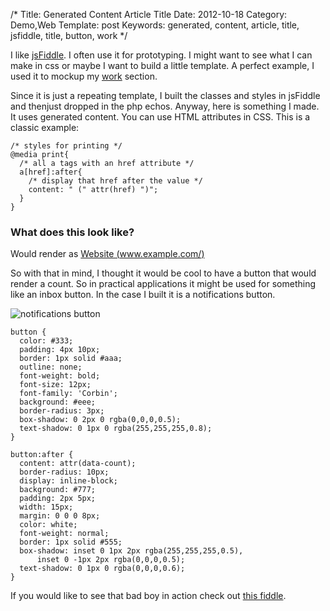 /*
Title: Generated Content Article Title
Date: 2012-10-18
Category: Demo,Web
Template: post
Keywords: generated, content, article, title, jsfiddle, title, button, work
*/

I like [jsFiddle](http://jsfiddle.net/ "jsFiddle"). I often use it for prototyping. I might want to see what I can make in css or maybe I want to build a little template. A perfect example, I used it to mockup my [work](http://ohdoylerules.com/work/ "Work") section.

Since it is just a repeating template, I built the classes and styles in jsFiddle and thenjust dropped in the php echos. Anyway, here is something I made. It uses generated content. You can use HTML attributes in CSS. This is a classic example:


    /* styles for printing */
    @media print{
      /* all a tags with an href attribute */
      a[href]:after{
        /* display that href after the value */
        content: " (" attr(href) ")";
      }
    }

### What does this look like?

Would render as [Website (www.example.com/)](www.example.com/)

So with that in mind, I thought it would be cool to have a button that would render a count. So in practical applications it might be used for something like an inbox button. In the case I built it is a notifications button.

<div class="center">
  <img src="http://ohdoylerules.com/content/images/54368011.png" alt="notifications button" >
</div>


    button {
      color: #333;
      padding: 4px 10px;
      border: 1px solid #aaa;
      outline: none;
      font-weight: bold;
      font-size: 12px;
      font-family: 'Corbin';
      background: #eee;
      border-radius: 3px;
      box-shadow: 0 2px 0 rgba(0,0,0,0.5);
      text-shadow: 0 1px 0 rgba(255,255,255,0.8);
    }

    button:after {
      content: attr(data-count);
      border-radius: 10px;
      display: inline-block;
      background: #777;
      padding: 2px 5px;
      width: 15px;
      margin: 0 0 0 8px;
      color: white;
      font-weight: normal;
      border: 1px solid #555;
      box-shadow: inset 0 1px 2px rgba(255,255,255,0.5),
          inset 0 -1px 2px rgba(0,0,0,0.5);
      text-shadow: 0 1px 0 rgba(0,0,0,0.6);
    }​

If you would like to see that bad boy in action check out [this fiddle](http://jsfiddle.net/james2doyle/LjgzD/ "jsFiddle css content").
